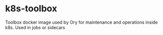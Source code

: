# k8s-toolbox

Toolbox docker image used by Ory for maintenance and operations inside k8s. Used in jobs or sidecars
